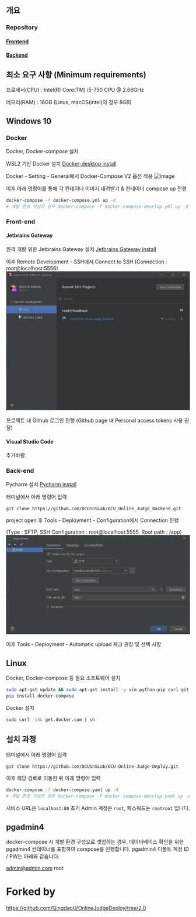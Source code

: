 ## 개요

### Repository

#### [Frontend](https://github.com/DCUSnSLab/DCU_Online_Judge_Frontend)

#### [Backend](https://github.com/DCUSnSLab/DCU_Online_Judge_Backend)

## 최소 요구 사항 (Minimum requirements)

프로세서(CPU) : Intel(R) Core(TM) i5-750 CPU @ 2.66GHz

메모리(RAM) : 16GB (Linux, macOS(intel)의 경우 8GB)

## Windows 10


### Docker
Docker, Docker-compose 설치

WSL2 기반 Docker 설치
[Docker-desktop install](https://www.docker.com/products/docker-desktop)

Docker - Setting - General에서
Docker-Compose V2 옵션 적용
![image](https://user-images.githubusercontent.com/40351426/143538687-36a4bb2f-0727-4404-911b-649b48cb0dea.png)

이후 아래 명령어를 통해 각 컨테이너 이미지 내려받기 & 컨테이너 compose up 진행

```bash
docker-compose -f docker-compose.yml up -d
# 개발 환경 구성의 경우 docker-compose -f docker-compose-develop.yml up -d
```


### Front-end

#### Jetbrains Gateway

원격 개발 위한 Jetbrains Gateway 설치
[Jetbrains Gateway install](https://www.jetbrains.com/ko-kr/remote-development/gateway/)

이후 Remote Development - SSH에서 Connect to SSH (Connection : root@localhost:5556)
![img.png](img.png)

프로젝트 내 Github 로그인 진행 (Github page 내 Personal access tokens 사용 권장)

#### Visual Studio Code

추가바람

### Back-end
Pycharm 설치
[Pycharm install](https://www.jetbrains.com/ko-kr/pycharm/download/#section=windows)

터미널에서 아래 명령어 입력

```bash
git clone https://github.com/DCUSnSLab/DCU_Online_Judge_Backend.git
```

project open 후 Tools - Deployment - Configuration에서 Connection 진행 

(Type : SFTP, SSH Configuration : root@localhost:5555, Root path : /app)
![img_1.png](img_1.png)

이후 Tools - Deployment - Automatic upload 체크 권장 및 선택 사항

## Linux

Docker, Docker-compose 등 필요 소프트웨어 설치

```bash
sudo apt-get update && sudo apt-get install -y vim python-pip curl git
pip install docker-compose
```

Docker 설치
```bash
sudo curl -sSL get.docker.com | sh
```

## 설치 과정

터미널에서 아래 명령어 입력

```bash
git clone https://github.com/DCUSnSLab/DCU-Online-Judge-Deploy.git
```

이후 해당 경로로 이동한 뒤 아래 명령어 입력


```bash
docker-compose -f docker-compose.yaml up -d
# 개발 환경 구성의 경우 docker-compose -f docker-compose-develop.yaml up -d
```

서비스 URL은 ```localhost:80``` 
초기 Admin 계정은 ```root```, 패스워드는 ```rootroot``` 입니다.

## pgadmin4

docker-compose 시 개발 환경 구성으로 셋업하는 경우,
데이터베이스 확인을 위한 pgadmin4 컨테이너를 포함하여 compose를 진행합니다.
pgadmin4 디폴트 계정 ID / PW는 아래와 같습니다.

admin@admin.com
root

# Forked by
https://github.com/QingdaoU/OnlineJudgeDeploy/tree/2.0
